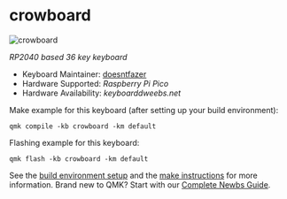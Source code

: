 # crowboard

![crowboard](https://i.imgur.com/Rg7IYPw.jpg)

*RP2040 based 36 key keyboard*

* Keyboard Maintainer: [doesntfazer](https://github.com/doesntfazer)
* Hardware Supported: *Raspberry Pi Pico*
* Hardware Availability: *keyboarddweebs.net*

Make example for this keyboard (after setting up your build environment):

    qmk compile -kb crowboard -km default

Flashing example for this keyboard:

    qmk flash -kb crowboard -km default

See the [build environment setup](https://docs.qmk.fm/#/getting_started_build_tools) and the [make instructions](https://docs.qmk.fm/#/getting_started_make_guide) for more information. Brand new to QMK? Start with our [Complete Newbs Guide](https://docs.qmk.fm/#/newbs).


